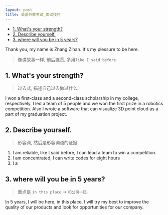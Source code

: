 ```yaml
---
layout: post
title: 英语外教考试_面试技巧
---
```


<!-- TOC -->

- [1. What's your strength?](#1-whats-your-strength)
- [2. Describe yourself.](#2-describe-yourself)
- [3. where will you be in 5 years?](#3-where-will-you-be-in-5-years)

<!-- /TOC -->

Thank you, my name is Zhang Zihan. It's my plessure to be here.

> 像讲故事一样, 前后连贯, 多用`like I said before`.

## 1. What's your strength?

> 过去式, 描述自己过去做过什么.

I won a first-class and a second-class scholarship in my college, respectively. I led a team of 5 people and we won the first prize in a robotics competition. Also I wrote a software that can visualize 3D point cloud as a part of my graduation project.

## 2. Describe yourself.

> 形容词, 然后是形容词语的证据.

1. I am reliable, like I said before, I can lead a team to win a competition.
2. I am concentrated, I can write codes for eight hours
3. I a

## 3. where will you be in 5 years?

> 重点是 `in this place` -> `和公司一起`.

 In 5 years, I will be here, in this place, I will try my best to improve the quality of our products and look for opportunities for our company. 